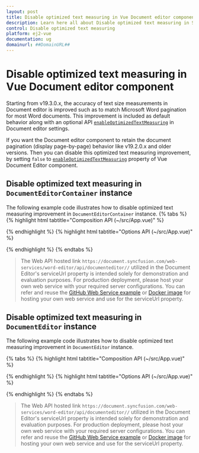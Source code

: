 ```yaml
---
layout: post
title: Disable optimized text measuring in Vue Document editor component | Syncfusion
description: Learn here all about Disable optimized text measuring in Syncfusion Vue Document editor component of Syncfusion Essential JS 2 and more.
control: Disable optimized text measuring 
platform: ej2-vue
documentation: ug
domainurl: ##DomainURL##
---
```


# Disable optimized text measuring in Vue Document editor component

Starting from v19.3.0.x, the accuracy of text size measurements in Document editor is improved such as to match Microsoft Word pagination for most Word documents. This improvement is included as default behavior along with an optional API [`enableOptimizedTextMeasuring`](https://ej2.syncfusion.com/vue/documentation/api/document-editor/documentEditorSettingsModel/#enableoptimizedtextmeasuring) in Document editor settings.  

If you want the Document editor component to retain the document pagination (display page-by-page) behavior like v19.2.0.x and older versions. Then you can disable this optimized text measuring improvement, by setting `false` to [`enableOptimizedTextMeasuring`](https://ej2.syncfusion.com/vue/documentation/api/document-editor/documentEditorSettingsModel/#enableoptimizedtextmeasuring) property of  Vue Document Editor component.

## Disable optimized text measuring in `DocumentEditorContainer` instance

The following example code illustrates how to disable optimized text measuring improvement in `DocumentEditorContainer` instance.
{% tabs %}
{% highlight html tabtitle="Composition API (~/src/App.vue)" %}

<template>
  <div id="app">
    <ejs-documenteditorcontainer ref='documenteditor' :serviceUrl='serviceUrl' height="590px" id='container'
      :enableToolbar='true' :documentEditorSettings='settings'></ejs-documenteditorcontainer>
  </div>
</template>
<script setup>
import { DocumentEditorContainerComponent as EjsDocumenteditorcontainer, Toolbar } from '@syncfusion/ej2-vue-documenteditor';
import { provide } from 'vue';

const serviceUrl = 'https://document.syncfusion.com/web-services/word-editor/api/documenteditor//';
const settings = { enableOptimizedTextMeasuring: false };

//Inject require modules.
provide('DocumentEditorContainer', [Toolbar])

</script>

{% endhighlight %}
{% highlight html tabtitle="Options API (~/src/App.vue)" %}

<template>
  <div id="app">
    <ejs-documenteditorcontainer ref='documenteditor' :serviceUrl='serviceUrl' height="590px" id='container'
      :enableToolbar='true' :documentEditorSettings='settings'></ejs-documenteditorcontainer>
  </div>
</template>
<script>
import { DocumentEditorContainerComponent, Toolbar } from '@syncfusion/ej2-vue-documenteditor';

export default {
  components: {
    'ejs-documenteditorcontainer': DocumentEditorContainerComponent
  },
  data() {
    return {
      serviceUrl: 'https://document.syncfusion.com/web-services/word-editor/api/documenteditor//',
      settings: { enableOptimizedTextMeasuring: false }
    };
  },
  provide: {
    //Inject require modules.
    DocumentEditorContainer: [Toolbar]
  }
}
</script>

{% endhighlight %}
{% endtabs %}

> The Web API hosted link `https://document.syncfusion.com/web-services/word-editor/api/documenteditor//` utilized in the Document Editor's serviceUrl property is intended solely for demonstration and evaluation purposes. For production deployment, please host your own web service with your required server configurations. You can refer and reuse the [GitHub Web Service example](https://github.com/SyncfusionExamples/EJ2-DocumentEditor-WebServices) or [Docker image](https://hub.docker.com/r/syncfusion/word-processor-server) for hosting your own web service and use for the serviceUrl property.

## Disable optimized text measuring in `DocumentEditor` instance

The following example code illustrates how to disable optimized text measuring improvement in `DocumentEditor` instance.

{% tabs %}
{% highlight html tabtitle="Composition API (~/src/App.vue)" %}

<template>
  <div id="app">
    <ejs-documenteditor :serviceUrl='serviceUrl' :isReadOnly='false' :enablePrint='true' :enableSfdtExport='true'
      :enableSelection='true' :enableContextMenu='true' :enableSearch='true' :enableOptionsPane='true'
      :enableWordExport='true' :enableTextExport='true' :enableEditor='true' :enableImageResizer='true'
      :enableEditorHistory='true' :enableHyperlinkDialog='true' :enableTableDialog='true' :enableBookmarkDialog='true'
      :enableTableOfContentsDialog='true' :enablePageSetupDialog='true' :enableStyleDialog='true'
      :enableListDialog='true' :enableParagraphDialog='true' :enableFontDialog='true'
      :enableTablePropertiesDialog='true' :enableBordersAndShadingDialog='true' :enableTableOptionsDialog='true'
      height="370px" :documentEditorSettings='settings'> </ejs-documenteditor>
  </div>
</template>

<script setup>
import { DocumentEditorComponent as EjsDocumenteditor, Print, SfdtExport, WordExport, TextExport, Selection, Search, Editor, ImageResizer, EditorHistory, ContextMenu, OptionsPane, HyperlinkDialog, TableDialog, BookmarkDialog, TableOfContentsDialog, PageSetupDialog, StyleDialog, ListDialog, ParagraphDialog, BulletsAndNumberingDialog, FontDialog, TablePropertiesDialog, BordersAndShadingDialog, TableOptionsDialog, CellOptionsDialog, StylesDialog } from '@syncfusion/ej2-vue-documenteditor';
import { provide } from 'vue';

const serviceUrl = 'https://document.syncfusion.com/web-services/word-editor/api/documenteditor//';
const settings = { enableOptimizedTextMeasuring: false };

//Inject require modules.
provide('DocumentEditor', [Print, SfdtExport, WordExport, TextExport, Selection, Search, Editor, ImageResizer, EditorHistory, ContextMenu, OptionsPane, HyperlinkDialog, TableDialog, BookmarkDialog, TableOfContentsDialog, PageSetupDialog, StyleDialog, ListDialog, ParagraphDialog, BulletsAndNumberingDialog, FontDialog, TablePropertiesDialog, BordersAndShadingDialog, TableOptionsDialog, CellOptionsDialog, StylesDialog]);

</script>

{% endhighlight %}
{% highlight html tabtitle="Options API (~/src/App.vue)" %}

<template>
  <div id="app">
    <ejs-documenteditor :serviceUrl='serviceUrl' :isReadOnly='false' :enablePrint='true' :enableSfdtExport='true'
      :enableSelection='true' :enableContextMenu='true' :enableSearch='true' :enableOptionsPane='true'
      :enableWordExport='true' :enableTextExport='true' :enableEditor='true' :enableImageResizer='true'
      :enableEditorHistory='true' :enableHyperlinkDialog='true' :enableTableDialog='true' :enableBookmarkDialog='true'
      :enableTableOfContentsDialog='true' :enablePageSetupDialog='true' :enableStyleDialog='true'
      :enableListDialog='true' :enableParagraphDialog='true' :enableFontDialog='true'
      :enableTablePropertiesDialog='true' :enableBordersAndShadingDialog='true' :enableTableOptionsDialog='true'
      height="370px" :documentEditorSettings='settings'> </ejs-documenteditor>
  </div>
</template>

<script>
import { DocumentEditorComponent, Print, SfdtExport, WordExport, TextExport, Selection, Search, Editor, ImageResizer, EditorHistory, ContextMenu, OptionsPane, HyperlinkDialog, TableDialog, BookmarkDialog, TableOfContentsDialog, PageSetupDialog, StyleDialog, ListDialog, ParagraphDialog, BulletsAndNumberingDialog, FontDialog, TablePropertiesDialog, BordersAndShadingDialog, TableOptionsDialog, CellOptionsDialog, StylesDialog } from '@syncfusion/ej2-vue-documenteditor';

export default {
  components: {
    'ejs-documenteditor': DocumentEditorComponent
  },
  data() {
    return {
      serviceUrl: 'https://document.syncfusion.com/web-services/word-editor/api/documenteditor//',
      settings: { enableOptimizedTextMeasuring: false }
    };
  },
  provide: {
    //Inject require modules.
    DocumentEditor: [Print, SfdtExport, WordExport, TextExport, Selection, Search, Editor, ImageResizer, EditorHistory, ContextMenu, OptionsPane, HyperlinkDialog, TableDialog, BookmarkDialog, TableOfContentsDialog, PageSetupDialog, StyleDialog, ListDialog, ParagraphDialog, BulletsAndNumberingDialog, FontDialog, TablePropertiesDialog, BordersAndShadingDialog, TableOptionsDialog, CellOptionsDialog, StylesDialog]
  }
}
</script>

{% endhighlight %}
{% endtabs %}

> The Web API hosted link `https://document.syncfusion.com/web-services/word-editor/api/documenteditor//` utilized in the Document Editor's serviceUrl property is intended solely for demonstration and evaluation purposes. For production deployment, please host your own web service with your required server configurations. You can refer and reuse the [GitHub Web Service example](https://github.com/SyncfusionExamples/EJ2-DocumentEditor-WebServices) or [Docker image](https://hub.docker.com/r/syncfusion/word-processor-server) for hosting your own web service and use for the serviceUrl property.
